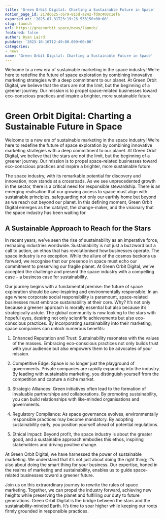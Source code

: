 ```yaml
---
title: 'Green Orbit Digital: Charting a Sustainable Future in Space'
notion_page_id: 217d6625-c679-815d-a242-fd0c400c1efa
exported_at: '2025-07-31T23:19:26.533150+00:00'
slug: launch
url: https://greenorbit.space/news/launch/
featured: false
author: Ryan Laird
pubdate: '2023-10-16T12:49:00.000+00:00'
categories:
- news
name: 'Green Orbit Digital: Charting a Sustainable Future in Space'
---
```


Welcome to a new era of sustainable marketing in the space industry! We’re here to redefine the future of space exploration by combining innovative marketing strategies with a deep commitment to our planet. At Green Orbit Digital, we believe that the stars are not the limit, but the beginning of a greener journey. Our mission is to propel space-related businesses toward eco-conscious practices and inspire a brighter, more sustainable future. 

# Green Orbit Digital: Charting a Sustainable Future in Space

Welcome to a new era of sustainable marketing in the space industry! We’re here to redefine the future of space exploration by combining innovative marketing strategies with a deep commitment to our planet. At Green Orbit Digital, we believe that the stars are not the limit, but the beginning of a greener journey. Our mission is to propel space-related businesses toward eco-conscious practices and inspire a brighter, more sustainable future. 

The space industry, with its remarkable potential for discovery and innovation, now stands at a crossroads. As we see unprecedented growth in the sector, there is a critical need for responsible stewardship. There is an emerging realisation that our growing access to space must align with sustainable principles, safeguarding not only our earthly home but beyond as we reach out beyond our planet. In this defining moment, Green Orbit Digital emerges as the catalyst, the change-maker, and the visionary that the space industry has been waiting for.

## A Sustainable Approach to Reach for the Stars

In recent years, we’ve seen the rise of sustainability as an imperative force, reshaping industries worldwide. Sustainability is not just a buzzword but a call to action, an ethos that has revolutionised how businesses operate. The space industry is no exception. While the allure of the cosmos beckons us forward, we recognise that our presence in space must echo our commitment to preserving our fragile planet. At Green Orbit Digital, we’ve accepted the challenge and present the space industry with a compelling case – a business case for sustainability.

Our journey begins with a fundamental premise: the future of space exploration should be awe-inspiring and environmentally responsible. In an age where corporate social responsibility is paramount, space-related businesses must embrace sustainability at their core. Why? It’s not only because a greener approach is morally essential but also because it’s strategically astute. The global community is now looking to the stars with hopeful eyes, desiring not only scientific achievements but also eco-conscious practices. By incorporating sustainability into their marketing, space companies can unlock numerous benefits:

1. Enhanced Reputation and Trust: Sustainability resonates with the values of the masses. Embracing eco-conscious practices not only builds trust with your audience but also empowers them to be advocates of your mission.

2. Competitive Edge: Space is no longer just the playground of governments. Private companies are rapidly expanding into the industry. By leading with sustainable marketing, you distinguish yourself from the competition and capture a niche market.

3. Strategic Alliances: Green initiatives often lead to the formation of invaluable partnerships and collaborations. By promoting sustainability, you can build relationships with like-minded organisations and governments.

4. Regulatory Compliance: As space governance evolves, environmentally responsible practices may become mandatory. By adopting sustainability early, you position yourself ahead of potential regulations.

5. Ethical Impact: Beyond profit, the space industry is about the greater good, and a sustainable approach embodies this ethos, inspiring stakeholders and driving positive change.

At Green Orbit Digital, we have harnessed the power of sustainable marketing. We understand that it’s not just about doing the right thing; it’s also about doing the smart thing for your business. Our expertise, honed in the realms of marketing and sustainability, enables us to guide space-related businesses toward a greener future.

Join us on this extraordinary journey to rewrite the rules of space marketing. Together, we can propel the industry forward, achieving new heights while preserving the planet and fulfilling our duty to future generations. Green Orbit Digital is the bridge between the stars and the sustainability-minded Earth. It’s time to soar higher while keeping our roots firmly grounded in responsible practices.